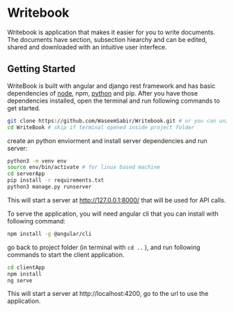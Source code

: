 # Writebook
Writebook is application that makes it easier for you to write documents. The documents have section, subsection hiearchy and can be edited, shared and downloaded with an intuitive user interfece. 

## Getting Started
WriteBook is built with angular and django rest framework and has basic dependencies of [node](https://nodejs.org/en/), npm, [python](https://www.python.org/) and pip. After you have those dependencies  installed, open the terminal and run following commands to get started.

```bash
git clone https://github.com/WaseemSabir/Writebook.git # or you can unzip the code
cd WriteBook # skip if terminal opened inside project folder
```

create an python enviorment and install server dependencies and run server:
```bash
python3 -m venv env
source env/bin/activate # for linux based machine
cd serverApp
pip install -r requirements.txt
python3 manage.py runserver
```
This will start a server at http://127.0.0.1:8000/ that will be used for API calls.

To serve the application, you will need angular cli that you can install with following command:
```bash
npm install -g @angular/cli
```

go back to project folder (in terminal with `cd ..` ), and run following commands to start the client application.
```bash
cd clientApp
npm install
ng serve
```

This will start a server at http://localhost:4200, go to the url to use the application.